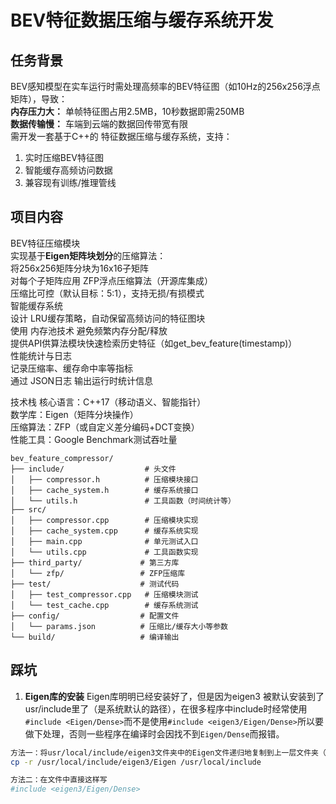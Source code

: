 # BEV特征数据压缩与缓存系统开发
## 任务背景
BEV感知模型在实车运行时需处理高频率的BEV特征图（如10Hz的256x256浮点矩阵），导致：  
**内存压力大：** 单帧特征图占用2.5MB，10秒数据即需250MB  
**数据传输慢：** 车端到云端的数据回传带宽有限  
需开发一套基于C++的 特征数据压缩与缓存系统，支持：  
1. 实时压缩BEV特征图  
2. 智能缓存高频访问数据  
3. 兼容现有训练/推理管线

## 项目内容  
BEV特征压缩模块  
实现基于**Eigen矩阵块划分**的压缩算法：  
将256x256矩阵分块为16x16子矩阵  
对每个子矩阵应用 ZFP浮点压缩算法（开源库集成）  
压缩比可控（默认目标：5:1），支持无损/有损模式  
智能缓存系统  
设计 LRU缓存策略，自动保留高频访问的特征图块  
使用 内存池技术 避免频繁内存分配/释放  
提供API供算法模块快速检索历史特征（如get_bev_feature(timestamp)）  
性能统计与日志  
记录压缩率、缓存命中率等指标  
通过 JSON日志 输出运行时统计信息  

技术栈
核心语言：C++17（移动语义、智能指针）  
数学库：Eigen（矩阵分块操作）  
压缩算法：ZFP（或自定义差分编码+DCT变换）  
性能工具：Google Benchmark测试吞吐量  
```
bev_feature_compressor/
├── include/                  # 头文件
│   ├── compressor.h          # 压缩模块接口
│   ├── cache_system.h        # 缓存系统接口
│   └── utils.h               # 工具函数（时间统计等）
├── src/
│   ├── compressor.cpp        # 压缩模块实现
│   ├── cache_system.cpp      # 缓存系统实现
│   ├── main.cpp              # 单元测试入口
│   └── utils.cpp             # 工具函数实现
├── third_party/             # 第三方库
│   └── zfp/                 # ZFP压缩库
├── test/                    # 测试代码
│   ├── test_compressor.cpp   # 压缩模块测试
│   └── test_cache.cpp        # 缓存系统测试
├── config/                  # 配置文件
│   └── params.json          # 压缩比/缓存大小等参数
└── build/                   # 编译输出
```

## 踩坑
1. **Eigen库的安装** 
Eigen库明明已经安装好了，但是因为eigen3 被默认安装到了usr/include里了（是系统默认的路径），在很多程序中include时经常使用`#include <Eigen/Dense>`而不是使用`#include <eigen3/Eigen/Dense>`所以要做下处理，否则一些程序在编译时会因找不到`Eigen/Dense`而报错。
```bash
方法一：将usr/local/include/eigen3文件夹中的Eigen文件递归地复制到上一层文件夹（直接放到/usr/local/include中，否则系统无法默认搜索到
cp -r /usr/local/include/eigen3/Eigen /usr/local/include

方法二：在文件中直接这样写
#include <eigen3/Eigen/Dense>
```
